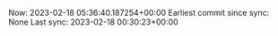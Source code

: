 Now: 2023-02-18 05:36:40.187254+00:00 Earliest commit since sync: None Last sync: 2023-02-18 00:30:23+00:00
